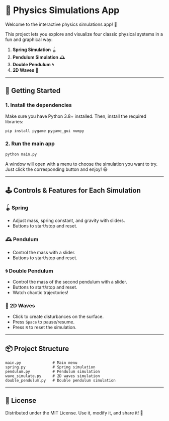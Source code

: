 # 🧪 Physics Simulations App

Welcome to the interactive physics simulations app! 🚀

This project lets you explore and visualize four classic physical systems in a fun and graphical way:

1. **Spring Simulation** 🪀
2. **Pendulum Simulation** 🕰️
3. **Double Pendulum** 🌀
4. **2D Waves** 🌊

---

## 🚦 Getting Started

### 1. **Install the dependencies**

Make sure you have Python 3.8+ installed. Then, install the required libraries:

```bash
pip install pygame pygame_gui numpy
```

### 2. **Run the main app**

```bash
python main.py
```

A window will open with a menu to choose the simulation you want to try. Just click the corresponding button and enjoy! 😃

---

## 🕹️ Controls & Features for Each Simulation

### 🪀 **Spring**
- Adjust mass, spring constant, and gravity with sliders.
- Buttons to start/stop and reset.

### 🕰️ **Pendulum**
- Control the mass with a slider.
- Buttons to start/stop and reset.

### 🌀 **Double Pendulum**
- Control the mass of the second pendulum with a slider.
- Buttons to start/stop and reset.
- Watch chaotic trajectories!

### 🌊 **2D Waves**
- Click to create disturbances on the surface.
- Press `Space` to pause/resume.
- Press `R` to reset the simulation.

---

## 📦 Project Structure

```
main.py              # Main menu
spring.py            # Spring simulation
pendulum.py          # Pendulum simulation
wave_simulate.py     # 2D waves simulation
double_pendulum.py   # Double pendulum simulation
```

---

## 📝 License

Distributed under the MIT License. Use it, modify it, and share it! 🤝
